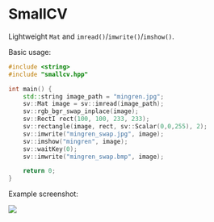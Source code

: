 # SmallCV

Lightweight `Mat` and `imread()`/`imwrite()`/`imshow()`.

Basic usage:
```c++
#include <string>
#include "smallcv.hpp"

int main() {
    std::string image_path = "mingren.jpg";
    sv::Mat image = sv::imread(image_path);
    sv::rgb_bgr_swap_inplace(image);
    sv::RectI rect(100, 100, 233, 233);
    sv::rectangle(image, rect, sv::Scalar(0,0,255), 2);
    sv::imwrite("mingren_swap.jpg", image);
    sv::imshow("mingren", image);
    sv::waitKey(0);
    sv::imwrite("mingren_swap.bmp", image);

    return 0;
}
```

Example screenshot:

![](assets/ncnn_simplepose_result.png)
